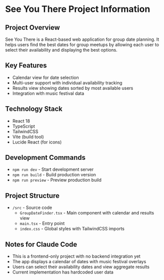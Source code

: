 # See You There Project Information

## Project Overview
See You There is a React-based web application for group date planning. It helps users find the best dates for group meetups by allowing each user to select their availability and displaying the best options.

## Key Features
- Calendar view for date selection
- Multi-user support with individual availability tracking
- Results view showing dates sorted by most available users
- Integration with music festival data

## Technology Stack
- React 18
- TypeScript
- TailwindCSS
- Vite (build tool)
- Lucide React (for icons)

## Development Commands
- `npm run dev` - Start development server
- `npm run build` - Build production version
- `npm run preview` - Preview production build

## Project Structure
- `/src` - Source code
  - `GroupDateFinder.tsx` - Main component with calendar and results view
  - `main.tsx` - Entry point
  - `index.css` - Global styles with TailwindCSS imports

## Notes for Claude Code
- This is a frontend-only project with no backend integration yet
- The app displays a calendar of dates with music festival overlays
- Users can select their availability dates and view aggregate results
- Current implementation has hardcoded user data
